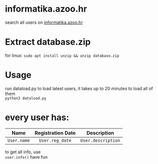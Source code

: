 # informatika.azoo.hr
search all users on <a href="https://informatika.azoo.hr">informatika.azoo.hr</a>

# Extract database.zip
for linux: `sudo apt install unzip && unzip database.zip`

# Usage

run dataload.py to load latest users, it takes up to 20 minutes to load all of them  
`python3 dataload.py`
# every user has:

|     Name     |  Registration Date  |     Description    |
|:------------:|:-------------------:|:------------------:|
| `User.name`  |    `User.reg_date`  | `User.description` |

to get all info, use  
`user.info()`
have fun  
